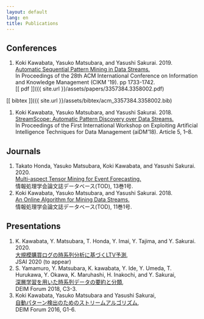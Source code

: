 ```yaml
---
layout: default
lang: en
title: Publications
---
```


## Conferences

1. Koki Kawabata, Yasuko Matsubara, and Yasushi Sakurai. 2019.  
[Automatic Sequential Pattern Mining in Data Streams.](https://doi.org/10.1145/3357384.3358002)  
In Proceedings of the 28th ACM International Conference on Information and Knowledge Management (CIKM '19). pp 1733-1742.  
[[ pdf ]]({{ site.url }}/assets/papers/3357384.3358002.pdf)
<!-- [[ ppt ]]() -->
[[ bibtex ]]({{ site.url }}/assets/bibtex/acm_3357384.3358002.bib)
1. Koki Kawabata, Yasuko Matsubara, and Yasushi Sakurai. 2018.  
[StreamScope: Automatic Pattern Discovery over Data Streams.](https://doi.org/10.1145/3211954.3211959)  
In Proceedings of the First International Workshop on Exploiting Artificial Intelligence Techniques for Data Management (aiDM’18). Article 5, 1–8.

## Journals
1. Takato Honda, Yasuko Matsubara, Koki Kawabata, and Yasushi Sakurai. 2020.  
[Multi-aspect Tensor Mining for Event Forecasting.](http://id.nii.ac.jp/1001/00202861/)  
情報処理学会論文誌データベース(TOD), 13巻1号.
1. Koki Kawabata, Yasuko Matsubara, and Yasushi Sakurai. 2018.  
[An Online Algorithm for Mining Data Streams.](http://id.nii.ac.jp/1001/00187084/)  
情報処理学会論文誌データベース(TOD), 11巻1号.

## Presentations

1. K. Kawabata, Y. Matsubara, T. Honda, Y. Imai, Y. Tajima, and Y. Sakurai. 2020.  
[大規模購買ログの時系列分析に基づくLTV予測](),  
JSAI 2020 (to appear)
1. S. Yamamuro, Y. Matsubara, K. kawabata, Y. Ide, Y. Umeda,
T. Hurukawa, Y. Okawa, K. Maruhashi, H. Inakochi, and Y. Sakurai,  
[深層学習を用いた時系列データの要約と分類](https://db-event.jpn.org/deim2018/data/papers/241.pdf),  
DEIM Forum 2018, C3-3.
1. Koki Kawabata, Yasuko Matsubara and Yasushi Sakurai,  
[自動パターン検出のためのストリームアルゴリズム](),  
DEIM Forum 2016, G1-6.
